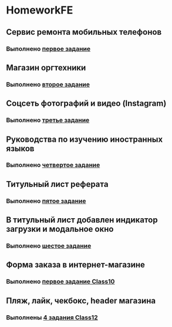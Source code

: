 # HomeworkFE
## Сервис ремонта мобильных телефонов
### Выполнено [первое задание](https://github.com/Mariya-hub/HomeworkFE/blob/master/Class05/Task1/index.html)

## Магазин оргтехники
### Выполнено [второе задание](https://github.com/Mariya-hub/HomeworkFE/blob/master/Class05/Task2/index.html)

## Соцсеть фотографий и видео (Instagram)
### Выполнено [третье задание](https://github.com/Mariya-hub/HomeworkFE/blob/master/Class07/Task1/index.html)

## Руководства по изучению иностранных языков
### Выполнено [четвертое задание](https://github.com/Mariya-hub/HomeworkFE/blob/master/Class07/Task2/index.html)

## Титульный лист реферата
### Выполнено [пятое задание](https://github.com/Mariya-hub/HomeworkFE/blob/master/Class08/Task1/index.html)

## В титульный лист добавлен индикатор загрузки и модальное окно
### Выполнено [шестое задание](https://github.com/Mariya-hub/MariyaU-Hw-FE/blob/master/Class09/index.html)

## Форма заказа в интернет-магазине
### Выполнено [первое задание Class10](https://github.com/Mariya-hub/MariyaU-Hw-FE/blob/master/Class10/Task1/cart.html)

## Пляж, лайк, чекбокс, header магазина 
### Выполнены [4 задания Class12](https://github.com/Mariya-hub/MariyaU-Hw-FE/tree/master/Class12)
